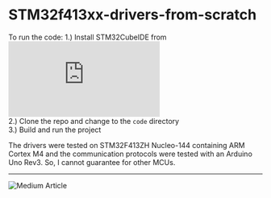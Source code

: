 # STM32f413xx-drivers-from-scratch

To run the code:
1.) Install STM32CubeIDE from ![here](https://www.st.com/en/development-tools/stm32cubeide.html)<br />
2.) Clone the repo and change to the ```code``` directory<br />
3.) Build and run the project

The drivers were tested on STM32F413ZH Nucleo-144 containing ARM Cortex M4 and the communication protocols were tested with an Arduino Uno Rev3. So, I cannot guarantee for other MCUs.

---

![Medium Article](https://rohitimandi.medium.com/drivers-from-scratch-for-stm32f413xx-3ebb03ed7791)
